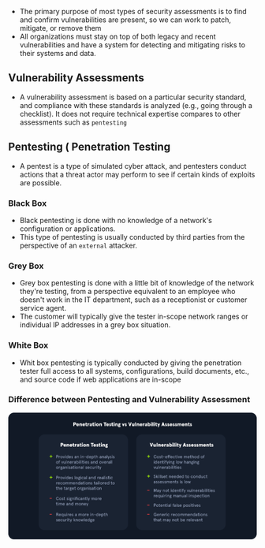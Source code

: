 - The primary purpose of most types of security assessments is to find and confirm vulnerabilities are present, so we can work to patch, mitigate, or remove them
- All organizations must stay on top of both legacy and recent vulnerabilities and have a system for detecting and mitigating risks to their systems and data.

## Vulnerability Assessments
- A vulnerability assessment is based on a particular security standard, and compliance with these standards is analyzed (e.g., going through a checklist). It does not require technical expertise compares to other assessments such as `pentesting`

## Pentesting ( Penetration Testing
- A pentest is a type of simulated cyber attack, and pentesters conduct actions that a threat actor may perform to see if certain kinds of exploits are possible.

### Black Box 
- Black pentesting is done with no knowledge of a network's configuration or applications.
- This type of pentesting is usually conducted by third parties from the perspective of an `external` attacker.
### Grey Box
- Grey box pentesting is done with a little bit of knowledge of the network they're testing, from a perspective equivalent to an employee who doesn't work in the IT department, such as a receptionist or customer service agent.
- The customer will typically give the tester in-scope network ranges or individual IP addresses in a grey box situation.
### White Box
- Whit box pentesting is typically conducted by giving the penetration tester full access to all systems, configurations, build documents, etc., and source code if web applications are in-scope
                                                                                                                                                                                                                                    
### Difference between Pentesting and Vulnerability Assessment

![](assets/Pasted%20image%2020240627161239.png)
